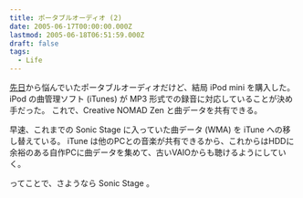 ```yaml
---
title: ポータブルオーディオ (2)
date: 2005-06-17T00:00:00.000Z
lastmod: 2005-06-18T06:51:59.000Z
draft: false
tags:
  - Life
---
```


[先日](/posts/20050613/p02)から悩んでいたポータブルオーディオだけど、結局 iPod mini を購入した。 iPod の曲管理ソフト (iTunes) が MP3 形式での録音に対応していることが決め手だった。 これで、Creative NOMAD Zen と曲データを共有できる。

早速、これまでの Sonic Stage に入っていた曲データ (WMA) を iTune への移し替えている。 iTune は他のPCとの音楽が共有できるから、これからはHDDに余裕のある自作PCに曲データを集めて、古いVAIOからも聴けるようにしていく。

ってことで、さようなら Sonic Stage 。
